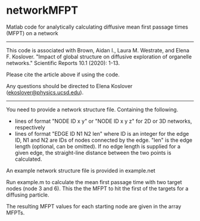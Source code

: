 # networkMFPT

Matlab code for analytically calculating diffusive mean first passage times (MFPT) on a network

----------------

This code is associated with
Brown, Aidan I., Laura M. Westrate, and Elena F. Koslover. "Impact of global structure on diffusive exploration of organelle networks." Scientific Reports 10.1 (2020): 1-13.

Please cite the article above if using the code.

Any questions should be directed to Elena Koslover (ekoslover@physics.ucsd.edu).

--------------


You need to provide a network structure file. Containing the following.
- lines of format "NODE ID x y" or "NODE ID x y z" for 2D or 3D networks, respectively
- lines of format "EDGE ID N1 N2 len" where ID is an integer for the edge ID, N1 and N2 are IDs of nodes connected by the edge. "len" is the edge length (optional, can be omitted). If no edge length is supplied for a given edge, the straight-line distance between the two points is calculated.

An example network structure file is provided in example.net

Run example.m to calculate the mean first passage time with two target nodes (node 3 and 6). This the the MFPT to hit the first of the targets for a diffusing particle.

The resulting MFPT values for each starting node are given in the array MFPTs.
